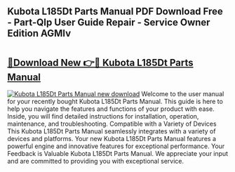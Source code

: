 ## Kubota L185Dt Parts Manual PDF Download Free - Part-QIp User Guide Repair - Service Owner Edition AGMIv

# <h2><a href="http://bc52010.oget.top/?id=Kubota+L185Dt+Parts+Manual">🔗Download New 👉🔴 Kubota L185Dt Parts Manual</a></h2>

[![Kubota L185Dt Parts Manual new download](https://i.imgur.com/5g1atiW.png)](http://bc52010.oget.top/?id=Kubota+L185Dt+Parts+Manual)
Welcome to the user manual for your recently bought Kubota L185Dt Parts Manual. This guide is here to help you navigate the features and functions of your product with ease. Inside, you will find detailed instructions for installation, operation, maintenance, and troubleshooting. Compatible with a Variety of Devices This Kubota L185Dt Parts Manual seamlessly integrates with a variety of devices and platforms. Your new Kubota L185Dt Parts Manual features a powerful engine and innovative features for exceptional performance. Your Feedback is Valuable Kubota L185Dt Parts Manual. We appreciate your input and are committed to providing you with exceptional service.
